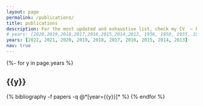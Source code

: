 ```yaml
---
layout: page
permalink: /publications/
title: publications
description: For the most updated and exhaustive list, check my CV  – https://bit.ly/vishesh-cv-doc
# years: [2020,2019,2018,2017,2016,2015,2014,2013, 1956, 1950, 1935, 1905]
years: [2022, 2021, 2020, 2019, 2018, 2017, 2016, 2015, 2014, 2013]
nav: true
---
```

<!-- _pages/publications.md -->
<div class="publications">

{%- for y in page.years %}
  <h2 class="year">{{y}}</h2>
  {% bibliography -f papers -q @*[year={{y}}]* %}
{% endfor %}

</div>
